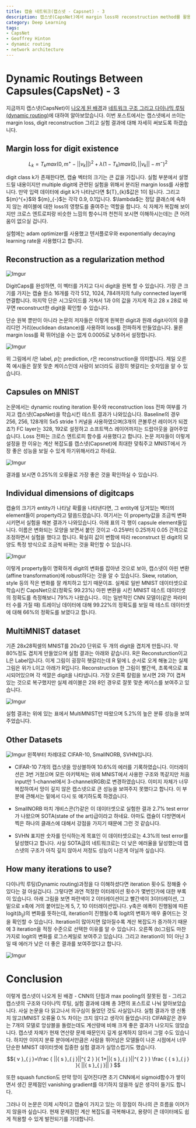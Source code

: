 ```yaml
---
title: 캡슐 네트워크(캡스넷 - Capsnet) - 3
description: 캡스넷(CapsNet)에서 margin loss와 reconstruction method를 활용한 정규화로 어떻게 로스를 전파하는지 살펴보고 실험 결과에 대해 알아보겠습니다. MultiMNIST 데이터셋 결과와 다이나믹 루팅(dynamic routing)의 iteration 적정 횟수를 정한 과정에 대해서도 알아봅시다.
category: Deep Learning
tags: 
- CapsNet
- Geoffrey Hinton
- dynamic routing
- network architecture
---
```


# Dynamic Routings Between Capsules(CapsNet) - 3

지금까지 캡스넷(CapsNet)이 [나오게 된 배경](https://jayhey.github.io/deep%20learning/2017/11/28/CapsNet_1/)과 [네트워크 구조 그리고 다이나믹 루팅(dynamic routing)](https://jayhey.github.io/deep%20learning/2017/11/28/CapsNet_2/)에 대하여 알아보았습니다. 이번 포스트에서는 캡스넷에서 쓰이는 margin loss, digit reconstruction 그리고 실험 결과에 대해 자세히 써보도록 하겠습니다.


## Margin loss for digit existence

$$ { L }_{ k }={ T }_{ k }max(0,{ m }^{ + }-||{ v }_{ k }||)^{ 2 }+\lambda (1-{ T }_{ k })max(0,||{ v }_{ k }||-{ m }^{ - })^{ 2 }$$

<div>digit class k가 존재한다면, 캡슐 벡터의 크기는 큰 값을 가집니다. 실험 부분에서 설명드릴 내용이지만 multiple digit에 관련된 실험을 위해서 분리된 margin loss를 사용합니다. 만약 입력 데이터에 digit k가 나타났다면 ${T}_{k}$값은 1이 됩니다. 그리고 ${m}^{+}$와 ${m}_{-}$는 각각 0.9, 0.1입니다. $\lambda$는 정답 클래스에 속하지 않는 레이블에 대한 loss의 영향도를 줄여주는 역할을 합니다. 식 자체가 복잡해 보이지만 크로스 엔트로피랑 비슷한 느낌의 함수니까 천천히 보시면 이해하시는데는 큰 어려움이 없으실 겁니다.</div>

실험에는 adam optimizer를 사용했고 텐서플로우와 exponentially decaying learning rate을 사용했다고 합니다.

## Reconstruction as a regularization method

![Imgur](https://i.imgur.com/UuztFDu.png)

DigitCaps를 완성하면, 이 벡터를 가지고 다시 digit을 원복 할 수 있습니다. 가장 큰 크기를 가지는 캡슐 원소 16개를 각각 512, 1024, 784까지의 fully connected layer에 연결합니다. 마지막 단은 시그모이드를 거쳐서 1과 0의 값을 가지게 하고 28 x 28로 바꾸면 reconstruct한 digit을 확인할 수 있습니다. 

단순 원복 뿐만이 아니라 논문의 저자들은 이렇게 원복한 digit과 원래 digit사이의 유클리디언 거리(euclidean distance)를 사용하여 loss를 전파하게 만들었습니다. 물론 margin loss를 확 뛰어넘을 수는 없게 0.0005로 낮추어서 설정합니다. 

![Imgur](https://i.imgur.com/xyxVdI0.png)

위 그림에서 $l$은 label, $p$는 prediction, $r$은 reconstruction을 의미합니다. 제일 오른쪽 예시들은 잘못 맞춘 케이스인데 사람이 보더라도 굉장히 헷갈리는 숫자임을 알 수 있습니다.

## Capsules on MNIST

논문에서는 dynamic routing iteration 횟수와 reconstruction loss 전파 여부를 가지고 캡스넷(CapsNet)을 학습시킨 테스트 결과가 나와있습니다. Baseline의 경우 256, 256, 128개의 5x5 stride 1 커널을 사용하였으며(3개의 콘볼루션 레이어가 되겠죠?) FC layer는 328, 192로 설정하고 소프트맥스 레이어까지는 드랍아웃을 걸어주었습니다. Loss 전파는 크로스 엔트로피 함수를 사용했다고 합니다. 논문 저자들이 이렇게 설정을 한 이유는 계산 복잡도를 캡스넷(Capsnet)에 최대한 맞춰주고 MNIST에서 가장 좋은 성능을 보일 수 있게 하기위해서라고 하네요. 

![Imgur](https://i.imgur.com/6SwDKvr.png)

결과를 보시면 0.25%의 오류율로 가장 좋은 것을 확인하실 수 있습니다. 


## Individual dimensions of digitcaps

캡슐의 크기가 entity가 나타날 확률을 나타낸다면, 그 entity에 담겨있는 벡터의 element들이 property라고 말씀드렸습니다. 여기서는 이 property값을 조금씩 변화시키면서 실험을 해본 결과가 나와있습니다. 아래 표의 각 행이 capsule element들입니다. 이름은 변화되는 모양을 보면서 붙인 것이고 -0.25부터 0.25까지 0.05 간격으로 조정하면서 실험을 했다고 합니다. 확실히 값이 변함에 따라 reconstruct 된 digit의 모양도 특정 방식으로 조금씩 바뀌는 것을 확인할 수 있습니다. 

![Imgur](https://i.imgur.com/4MYzzWB.png)

이렇게 property들이 명확하게 digit의 변화를 잡아낸 것으로 보아, 캡스넷이 아핀 변환(affine transformation)에 robust하다는 것을 알 수 있습니다. Skew, rotation, style 등의 작은 변화를 잘 캐치하고 있기 때문이죠. 실제로 일반 MNIST 데이터셋으로 학습시킨 CapsNet으로(정확도 99.23%) 아핀 변환을 시킨 MNIST 테스트 데이터셋의 정확도를 측정해보니 79%가 나왔습니다.. 이는 일반적인 CNN 모델이(같은 파라미터 수를 가질 때) 트레이닝 데이터에 대해 99.22%의 정확도를 보일 때 테스트 데이터셋에 대해 66%의 정확도를 보였다고 합니다.

## MultiMNIST dataset

기존 28x28픽셀의 MNIST를 20x20 단위로 두 개의 digit을 겹치게 만듭니다. 약 80%정도 겹치게 만들었으며 실험 결과는 아래와 같습니다. R은 Reconsturction이고 L은 Label입니다. 이게 그림이 굉장히 헷갈리는데 R 밑에 L 순서로 오게 해놓고는 실제 그림은 위가 L이고 아래가 R입니다. Reconstruction 한 그림이 빨간색, 초록색으로 표시되어있으며 각 색깔은 digit을 나타냅니다. 가장 오른쪽 칼럼을 보시면 2와 7이 겹쳐있는 것으로 복구했지만 실제 레이블은 2와 8인 경우로 잘못 맞춘 케이스를 보여주고 있습니다. 

![Imgur](https://i.imgur.com/S0rUOiA.png)

실험 결과는 위에 있는 표에서 MultiMNIST만 따왔으며 5.2%의 높은 분류 성능을 보여주었습니다.

## Other Datasets

![Imgur](https://i.imgur.com/KyyM3Ee.png)
왼쪽부터 차례대로 CIFAR-10, SmallNORB, SVHN입니다.


- CIFAR-10
7개의 캡스넷을 앙상블하여 10.6%의 에러를 기록하였습니다. 이터레이션은 3번 거쳤으며 모든 아키텍쳐는 위에 MNIST에서 사용한 구조와 똑같지만 처음 input만 1-channel에서 3-channel(RGB)로 변경하였습니다. 이미지 자체가 너무 복잡하여서 망이 깊지 않은 캡스넷으로 큰 성능을 보여주지 못했다고 합니다. 이 부분에 관해서는 밑에서 다시 또 얘기하도록 하겠습니다.

- SmallNORB
마치 개비스콘(?)같은 이 데이터셋으로 실험한 결과 2.7% test error가 나왔으며 SOTA(state of the art)급이라고 하네요. 아마도 캡슐이 다방면에서 찍은 하나의 클래스에 대해서 강점을 가지기 때문에 그런 것 같습니다.

- SVHN
표지판 숫자를 인식하는게 목표인 이 데이터셋으로는 4.3%의 test error를 달성했다고 합니다. 사실 SOTA급의 네트워크로는 더 낮은 에러율을 달성했는데 캡스넷의 구조가 아직 깊지 않아서 저정도 성능이 나온게 아닐까 싶습니다.


## How many iterations to use?

다이나믹 루팅(Dynamic routing)과정을 다 이해하셨다면 iteration 횟수도 정해줄 수 있다는 걸 아실겁니다. 그렇다면 과연 적정한 이터레이션 횟수가 몇번인가에 대한 부록이 있습니다. 아래 그림을 보면 파란색이 2 이터레이션이고 빨간색이 3이터레이션, 그 밑으로 x축에 거의 붙어있는게 5, 7, 10 이터레이션입니다. y축은 에폭이 진행됨에 따른 logit(${b}_{ij}$)의 변화를 뜻하는데, iteration이 진행될수록 logit의 변화가 매우 줄어드는 것을 확인할 수 있습니다. Iteration이 많아지면 많아질수록 계산 복잡도가 증가하기 때문에 3 iteration을 적정 수준으로 선택한 이유를 알 수 있습니다. 오른쪽 (b)그림도 마찬가지로 logit의 변화를 로그스케일로 보여주고 있습니다. 그리고 iteration이 1이 아닌 3일 때 에러가 낮은 더 좋은 결과를 보여주었다고 합니다.

![Imgur](https://i.imgur.com/Iw841wx.png)


# Conclusion

이렇게 캡스넷이 나오게 된 배경 - CNN의 단점과 max pooling의 잘못된 점 - 그리고 캡스넷의 구조와 다이나믹 루팅, 실험 결과에 대해 총 3편의 포스트로 나눠 알아보았습니다. 사실 논문을 다 읽고나서 의구심이 들었던 것도 사실입니다. 실험 결과가 영 신통치 않고(MNIST 오류율 0.% 차이는 크지 않다고 생각이 들었습니다) CIFAR같은 경우는 7개의 모델로 앙상블을 돌렸는데도 계산량에 비해 크게 좋은 결과가 나오지도 않았습니다. 캡스넷 자체가 현재 연산량 문제 때문인지 깊게 설계하지 않아서 그럴 수도 있습니다. 하지만 이미지 분류 분야에서만큼은 사람을 뛰어넘은 모델들이 나온 시점에서 너무 단순한 MNIST 데이터셋에 집중한 실험 결과가 실망스럽기도 했습니다.

$${ v }_{ j }=\frac { ||{ s }_{ j }||^{ 2 } }{ 1+||{ s }_{ j }||^{ 2 } } \frac { { s }_{ j } }{ ||{ s }_{ j }|| } $$

또한 squash function도 만약 망이 깊어진다면 초기 CNN에서 sigmoid함수가 쌓이면서 생긴 문제점인 vanishing gradient를 야기하지 않을까 싶은 생각이 들기도 합니다.

그러나 이 논문은 이제 시작이고 캡슐이 가지고 있는 이 장점이 하나의 큰 흐름을 이어가지 않을까 싶습니다. 현재 문제점인 계산 복잡도를 극복해내고, 용량이 큰 데이터에도 쉽게 적용할 수 있게 발전되기를 기대합니다.


